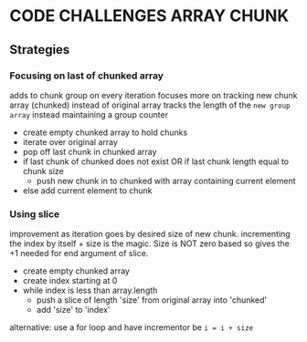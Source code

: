 # CODE CHALLENGES ARRAY CHUNK

## Strategies

### Focusing on last of chunked array

adds to chunk group on every iteration
focuses more on tracking new chunk array (chunked) instead of original array
tracks the length of the `new group array` instead maintaining a group counter

- create empty chunked array to hold chunks
- iterate over original array
- pop off last chunk in chunked array
- if last chunk of chunked does not exist OR if last chunk length equal to chunk size
  - push new chunk in to chunked with array containing current element
- else add current element to chunk

### Using slice

improvement as iteration goes by desired size of new chunk.
incrementing the index by itself + size is the magic.
Size is NOT zero based so gives the +1 needed for end argument of slice.

- create empty chunked array
- create index starting at 0
- while index is less than array.length
  - push a slice of length 'size' from original array into 'chunked'
  - add 'size' to 'index'

alternative: use a for loop and have incrementor be `i = i + size`
